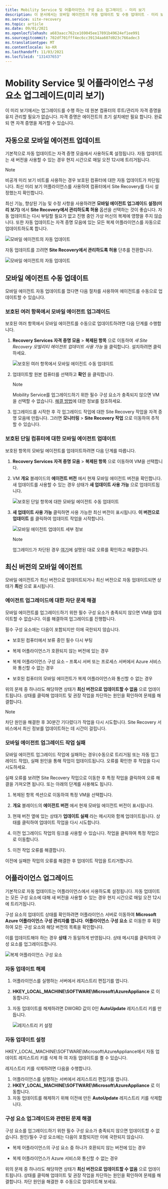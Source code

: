 ```yaml
---
title: Mobility Service 및 어플라이언스 구성 요소 업그레이드 - 미리 보기
description: 이 문서에서는 모바일 에이전트의 자동 업데이트 및 수동 업데이트 - 미리 보기와 관련된 절차에 대해 설명합니다.
ms.service: site-recovery
ms.topic: article
ms.date: 09/01/2021
ms.openlocfilehash: a683aacc762ce169045ee17891b49624ef1ee991
ms.sourcegitcommit: 702df701fff4ec6cc39134aa607d023c766adec3
ms.translationtype: MT
ms.contentlocale: ko-KR
ms.lasthandoff: 11/03/2021
ms.locfileid: "131437653"
---
```

# <a name="upgrade-mobility-service-and-appliance-components-preview"></a>Mobility Service 및 어플라이언스 구성 요소 업그레이드(미리 보기)

이 미리 보기에서는 업그레이드를 수행 하는 데 원본 컴퓨터의 루트/관리자 자격 증명을 유지 관리할 필요가 없습니다. 자격 증명은 에이전트의 초기 설치에만 필요 합니다. 완료 되 면 자격 증명을 제거할 수 있습니다.


## <a name="update-mobility-agent-automatically"></a>자동으로 모바일 에이전트 업데이트

기본적으로 자동 업데이트는 자격 증명 모음에서 사용하도록 설정됩니다. 자동 업데이트는 새 버전을 사용할 수 있는 경우 현지 시간으로 매일 오전 12시에 트리거됩니다.

> [!NOTE]
> 비공개 미리 보기 비트를 사용하는 경우 보호된 컴퓨터에 대한 자동 업데이트가 차단됩니다. 최신 미리 보기 어플라이언스를 사용하여 컴퓨터에서 Site Recovery를 다시 설정했는지 확인합니다.

최신 기능, 향상된 기능 및 수정 사항을 사용하려면 **모바일 에이전트 업그레이드 설정(미리 보기)** 에서 **Site Recovery에서 관리하도록 허용** 옵션을 선택하는 것이 좋습니다. 자동 업데이트는 다시 부팅할 필요가 없고 진행 중인 가상 머신의 복제에 영향을 주지 않습니다. 또한 자동 업데이트는 자격 증명 모음에 있는 모든 복제 어플라이언스를 자동으로 업데이트하도록 합니다.

![모바일 에이전트의 자동 업데이트](./media/upgrade-mobility-service-preview/automatic-updates-on.png)

자동 업데이트를 끄려면 **Site Recovery에서 관리하도록 허용** 단추를 전환합니다.

![모바일 에이전트의 자동 업데이트](./media/upgrade-mobility-service-preview/automatic-updates-off.png)


## <a name="update-mobility-agent-manually"></a>모바일 에이전트 수동 업데이트

모바일 에이전트 자동 업데이트를 껐다면 다음 절차를 사용하여 에이전트를 수동으로 업데이트할 수 있습니다.

### <a name="upgrade-mobility-agent-on-multiple-protected-items"></a>보호된 여러 항목에서 모바일 에이전트 업그레이드

보호된 여러 항목에서 모바일 에이전트를 수동으로 업데이트하려면 다음 단계를 수행합니다.

1. **Recovery Services 자격 증명 모음** > **복제된 항목** 으로 이동하여 *새 Site Recovery 모빌리티 에이전트 업데이트 사용 가능* 을 클릭합니다. 설치하려면 클릭하세요.

   ![보호된 여러 항목에서 모바일 에이전트 수동 업데이트](./media/upgrade-mobility-service-preview/agent-update.png)

2. 업데이트할 원본 컴퓨터를 선택하고 **확인** 을 클릭합니다.

   >[!NOTE]
   >Mobility Service를 업그레이드하기 위한 필수 구성 요소가 충족되지 않으면 VM을 선택할 수 없습니다. [해결 방법](#resolve-blocking-issues-for-agent-upgrade)에 대한 정보를 참조하세요.


4. 업그레이드를 시작한 후 각 업그레이드 작업에 대한 Site Recovery 작업을 자격 증명 모음에 만듭니다. 그러면 **모니터링** > **Site Recovery 작업** 으로 이동하여 추적할 수 있습니다.

### <a name="update-mobility-agent-for-a-single-protected-machine"></a>보호된 단일 컴퓨터에 대한 모바일 에이전트 업데이트

보호된 항목의 모바일 에이전트를 업데이트하려면 다음 단계를 따릅니다.
1. **Recovery Services 자격 증명 모음** > **복제된 항목** 으로 이동하여 VM을 선택합니다.
2. VM **개요** 블레이드의 **에이전트 버전** 에서 현재 모바일 에이전트 버전을 확인합니다. 새 업데이트를 사용할 수 있는 경우 상태가 **새 업데이트 사용 가능** 으로 업데이트됩니다.

   ![보호된 단일 항목에 대한 모바일 에이전트 수동 업데이트](./media/upgrade-mobility-service-preview/agent-version.png)

3. **새 업데이트 사용 가능** 클릭하면 사용 가능한 최신 버전이 표시됩니다. **이 버전으로 업데이트** 를 클릭하여 업데이트 작업을 시작합니다.

   ![모바일 에이전트 업데이트 세부 정보](./media/upgrade-mobility-service-preview/agent-update-details.png)

   > [!NOTE]
   > 업그레이드가 차단된 경우 [여기](#resolve-blocking-issues-for-agent-upgrade)에 설명된 대로 오류를 확인하고 해결합니다.

## <a name="mobility-agent-on-latest-version"></a>최신 버전의 모바일 에이전트

모바일 에이전트가 최신 버전으로 업데이트되거나 최신 버전으로 자동 업데이트되면 상태가 **최신** 으로 표시됩니다.

### <a name="resolve-blocking-issues-for-agent-upgrade"></a>에이전트 업그레이드에 대한 차단 문제 해결

모바일 에이전트를 업그레이드하기 위한 필수 구성 요소가 충족되지 않으면 VM을 업데이트할 수 없습니다. 이를 해결하여 업그레이드를 진행합니다.

필수 구성 요소에는 다음이 포함되지만 이에 국한되지 않습니다.

- 보호된 컴퓨터에서 보류 중인 필수 다시 부팅

- 복제 어플라이언스가 호환되지 않는 버전에 있는 경우

- 복제 어플라이언스 구성 요소 – 프록시 서버 또는 프로세스 서버에서 Azure 서비스와 통신할 수 없는 경우

- 보호된 컴퓨터의 모바일 에이전트가 복제 어플라이언스와 통신할 수 없는 경우

위의 문제 중 하나라도 해당하면 상태가 **최신 버전으로 업데이트할 수 없음** 으로 업데이트됩니다. 상태를 클릭해 업데이트 및 권장 작업을 차단하는 원인을 확인하여 문제를 해결합니다.

>[!NOTE]
>차단 원인을 해결한 후 30분간 기다렸다가 작업을 다시 시도합니다. Site Recovery 서비스에서 최신 정보를 업데이트하는 데 시간이 걸립니다.

### <a name="mobility-agent-upgrade-job-failure"></a>모바일 에이전트 업그레이드 작업 실패

모바일 에이전트 업그레이드 작업에 실패하는 경우(수동으로 트리거됨 또는 자동 업그레이드 작업), 실패 원인을 통해 작업이 업데이트됩니다. 오류를 확인한 후 작업을 다시 시도하세요.

실패 오류를 보려면 Site Recovery 작업으로 이동한 후 특정 작업을 클릭하여 오류 해결을 가져오면 됩니다. 또는 아래의 단계를 사용해도 됩니다.

1. 복제된 항목 섹션으로 이동하여 특정 VM을 선택합니다.

2. **개요** 블레이드의 **에이전트 버전** 에서 현재 모바일 에이전트 버전이 표시됩니다.

3. 현재 버전 옆에 있는 상태가 **업데이트 실패** 라는 메시지와 함께 업데이트됩니다. 상태를 클릭하여 업데이트 작업을 다시 시도합니다.

4.  이전 업그레이드 작업의 링크를 사용할 수 있습니다. 작업을 클릭하여 특정 작업으로 이동합니다.

5. 이전 작업 오류를 해결합니다.

이전에 실패한 작업의 오류를 해결한 후 업데이트 작업을 트리거합니다.

## <a name="upgrade-appliance"></a>어플라이언스 업그레이드

기본적으로 자동 업데이트는 어플라이언스에서 사용하도록 설정됩니다. 자동 업데이트는 모든 구성 요소에 대해 새 버전을 사용할 수 있는 경우 현지 시간으로 매일 오전 12시에 트리거됩니다.

구성 요소의 업데이트 상태를 확인하려면 어플라이언스 서버로 이동하여 **Microsoft Azure 어플라이언스 구성 관리자를 엽니다**. **어플라이언스 구성 요소** 로 이동한 후 확장하여 모든 구성 요소와 해당 버전의 목록을 확인합니다.

이를 업데이트해야 하는 경우 **상태** 가 동일하게 반영됩니다. 상태 메시지를 클릭하여 구성 요소를 업그레이드합니다.

  ![복제 어플라이언스 구성 요소](./media/upgrade-mobility-service-preview/appliance-components.png)

### <a name="turn-off-auto-update"></a>자동 업데이트 해제

1. 어플라이언스를 실행하는 서버에서 레지스트리 편집기를 엽니다.
2. **HKEY_LOCAL_MACHINE\SOFTWARE\Microsoft\AzureAppliance** 로 이동합니다.
3. 자동 업데이트를 해제하려면 DWORD 값이 0인 **AutoUpdate** 레지스트리 키를 만듭니다.

    ![레지스트리 키 설정](./media/upgrade-mobility-service-preview/registry-key.png)


### <a name="turn-on-auto-update"></a>자동 업데이트 설정

HKEY_LOCAL_MACHINE\SOFTWARE\Microsoft\AzureAppliance에서 자동 업데이트 레지스트리 키를 삭제 하 여 자동 업데이트를 켤 수 있습니다.

레지스트리 키를 삭제하려면 다음을 수행합니다.

1. 어플라이언스를 실행하는 서버에서 레지스트리 편집기를 엽니다.
2. **HKEY_LOCAL_MACHINE\SOFTWARE\Microsoft\AzureAppliance** 로 이동합니다.
3. 자동 업데이트를 해제하기 위해 이전에 만든 **AutoUpdate** 레지스트리 키를 삭제합니다.

### <a name="resolve-issues-with-component-upgrade"></a>구성 요소 업그레이드와 관련된 문제 해결

구성 요소를 업그레이드하기 위한 필수 구성 요소가 충족되지 않으면 업데이트할 수 없습니다. 원인/필수 구성 요소에는 다음이 포함되지만 이에 국한되지 않습니다.

- 복제 어플라이언스의 구성 요소 중 하나가 호환되지 않는 버전에 있는 경우

- 복제 어플라이언스가 Azure 서비스와 통신할 수 없는 경우

위의 문제 중 하나라도 해당하면 상태가 **최신 버전으로 업데이트할 수 없음** 으로 업데이트됩니다. 상태를 클릭해 업데이트 및 권장 작업을 차단하는 원인을 확인하여 문제를 해결합니다. 차단 원인을 해결한 후 수동으로 업데이트해 보세요.
